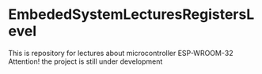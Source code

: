 # EmbededSystemLecturesRegistersLevel
 This is repository for lectures  about microcontroller ESP-WROOM-32 Attention! the project is still under development
